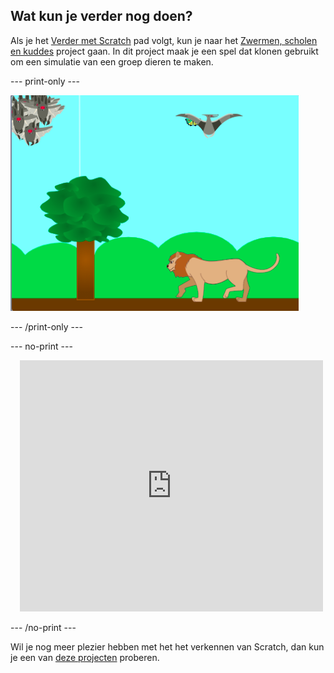 ## Wat kun je verder nog doen?

Als je het [Verder met Scratch](https://projects.raspberrypi.org/en/pathways/further-scratch) pad volgt, kun je naar het [Zwermen, scholen en kuddes](https://projects.raspberrypi.org/en/projects/swarms-schools-flocks) project gaan. In dit project maak je een spel dat klonen gebruikt om een simulatie van een groep dieren te maken.

--- print-only ---

![Zwermen, scholen en kuddes](images/swarms_bats.png)

--- /print-only ---

--- no-print ---

<div class="scratch-preview" style="margin-left: 15px;">
  <iframe allowtransparency="true" width="485" height="402" src="https://scratch.mit.edu/projects/embed/546736449/?autostart=false" frameborder="0"></iframe>
</div>

--- /no-print ---

Wil je nog meer plezier hebben met het het verkennen van Scratch, dan kun je een van [deze projecten](https://projects.raspberrypi.org/en/projects?software%5B%5D=scratch&curriculum%5B%5D=%201) proberen.
